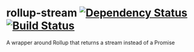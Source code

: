 # rollup-stream [![Dependency Status][david-image]][david-url] [![Build Status][travis-image]][travis-url]
A wrapper around Rollup that returns a stream instead of a Promise


[david-url]: https://david-dm.org/Permutatrix/rollup-stream
[david-image]: https://img.shields.io/david/Permutatrix/rollup-stream/master.svg
[travis-url]: https://travis-ci.org/Permutatrix/rollup-stream
[travis-image]: https://img.shields.io/travis/Permutatrix/rollup-stream/master.svg
